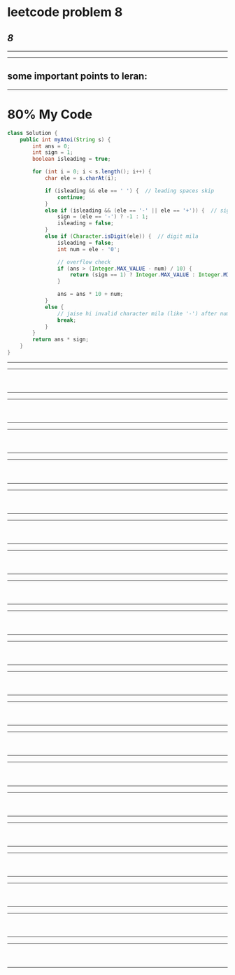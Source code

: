 # leetcode problem 8

***8***
---
*** *** 
---

## some important points to leran:

---
 # 80% My Code
```java
class Solution {
    public int myAtoi(String s) {
        int ans = 0;
        int sign = 1;
        boolean isleading = true;

        for (int i = 0; i < s.length(); i++) {
            char ele = s.charAt(i);

            if (isleading && ele == ' ') {  // leading spaces skip
                continue;
            } 
            else if (isleading && (ele == '-' || ele == '+')) {  // sign handle
                sign = (ele == '-') ? -1 : 1;
                isleading = false;
            } 
            else if (Character.isDigit(ele)) {  // digit mila
                isleading = false;
                int num = ele - '0';

                // overflow check
                if (ans > (Integer.MAX_VALUE - num) / 10) {
                    return (sign == 1) ? Integer.MAX_VALUE : Integer.MIN_VALUE;
                }

                ans = ans * 10 + num;
            } 
            else {  
                // jaise hi invalid character mila (like '-') after number => break
                break;
            }
        }
        return ans * sign;
    }
}


```
---
---
 #
```java


```
---
---
 #
```java


```
---
---
 #
```java


```
---
---
 #
```java


```
---
---
 #
```java


```
---
---
 #
```java


```
---
---
 #
```java


```
---
---
 #
```java


```
---
---
 #
```java


```
---
---
 #
```java


```
---
---
 #
```java


```
---
---
 #
```java


```
---
---
 #
```java


```
---
---
 #
```java


```
---
---
 #
```java


```
---
---
 #
```java


```
---
---
 #
```java


```
---
---
 #
```java


```
---
---
 #
```java


```
---
---
 #
```java


```
---